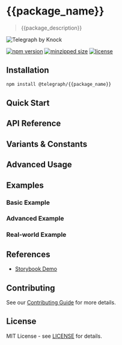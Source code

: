 # {{package_name}}

> {{package_description}}

![Telegraph by Knock](https://github.com/knocklabs/telegraph/assets/29106675/9b5022e3-b02c-4582-ba57-3d6171e45e44)

[![npm version](https://img.shields.io/npm/v/@telegraph/{{package_name}}.svg)](https://www.npmjs.com/package/@telegraph/{{package_name}})
[![minzipped size](https://img.shields.io/bundlephobia/minzip/@telegraph/{{package_name}})](https://bundlephobia.com/result?p=@telegraph/{{package_name}})
[![license](https://img.shields.io/npm/l/@telegraph/{{package_name}})](https://github.com/knocklabs/telegraph/blob/main/LICENSE)

## Installation

```bash
npm install @telegraph/{{package_name}}
```

## Quick Start

## API Reference

## Variants & Constants

## Advanced Usage

## Examples

### Basic Example

### Advanced Example

### Real-world Example

## References

- [Storybook Demo](https://storybook.telegraph.dev/?path=/docs/{{package_name}})

## Contributing

See our [Contributing Guide](../../CONTRIBUTING.md) for more details.

## License

MIT License - see [LICENSE](../../LICENSE) for details.
